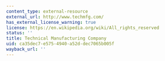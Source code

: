 ```yaml
---
content_type: external-resource
external_url: http://www.techmfg.com/
has_external_license_warning: true
license: https://en.wikipedia.org/wiki/All_rights_reserved
status: ''
title: Technical Manufacturing Company
uid: ca35dec7-e575-4940-a52d-dec7065b005f
wayback_url: ''
---
```

